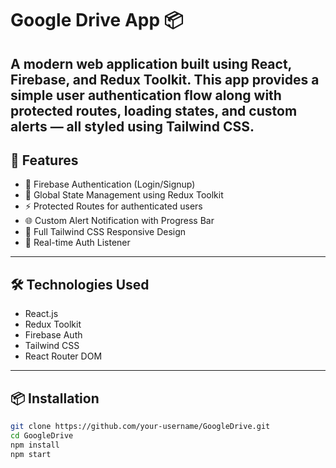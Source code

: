 # Google Drive App 📦
A modern web application built using **React**, **Firebase**, and **Redux Toolkit**. This app provides a simple user authentication flow along with protected routes, loading states, and custom alerts — all styled using **Tailwind CSS**.
---

## 🚀 Features

- 🔐 Firebase Authentication (Login/Signup)
- 🔄 Global State Management using Redux Toolkit
- ⚡ Protected Routes for authenticated users
- 🌐 Custom Alert Notification with Progress Bar
- 🎯 Full Tailwind CSS Responsive Design
- 🔁 Real-time Auth Listener

---
## 🛠️ Technologies Used

- React.js
- Redux Toolkit
- Firebase Auth
- Tailwind CSS
- React Router DOM

---

## 📦 Installation

```bash
git clone https://github.com/your-username/GoogleDrive.git
cd GoogleDrive
npm install
npm start

